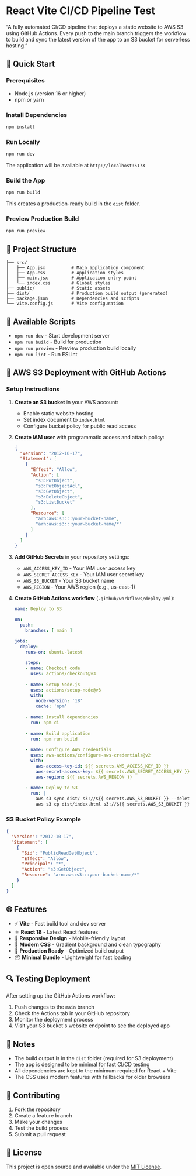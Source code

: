 # React Vite CI/CD Pipeline Test

“A fully automated CI/CD pipeline that deploys a static website to AWS S3 using GitHub Actions. Every push to the main branch triggers the workflow to build and sync the latest version of the app to an S3 bucket for serverless hosting.”

## 🚀 Quick Start

### Prerequisites
- Node.js (version 16 or higher)
- npm or yarn

### Install Dependencies
```bash
npm install
```

### Run Locally
```bash
npm run dev
```
The application will be available at `http://localhost:5173`

### Build the App
```bash
npm run build
```
This creates a production-ready build in the `dist` folder.

### Preview Production Build
```bash
npm run preview
```

## 📁 Project Structure
```
├── src/
│   ├── App.jsx          # Main application component
│   ├── App.css          # Application styles
│   ├── main.jsx         # Application entry point
│   └── index.css        # Global styles
├── public/              # Static assets
├── dist/                # Production build output (generated)
├── package.json         # Dependencies and scripts
└── vite.config.js       # Vite configuration
```

## 🔧 Available Scripts

- `npm run dev` - Start development server
- `npm run build` - Build for production
- `npm run preview` - Preview production build locally
- `npm run lint` - Run ESLint

## 🚀 AWS S3 Deployment with GitHub Actions

### Setup Instructions

1. **Create an S3 bucket** in your AWS account:
   - Enable static website hosting
   - Set index document to `index.html`
   - Configure bucket policy for public read access

2. **Create IAM user** with programmatic access and attach policy:
   ```json
   {
     "Version": "2012-10-17",
     "Statement": [
       {
         "Effect": "Allow",
         "Action": [
           "s3:PutObject",
           "s3:PutObjectAcl",
           "s3:GetObject",
           "s3:DeleteObject",
           "s3:ListBucket"
         ],
         "Resource": [
           "arn:aws:s3:::your-bucket-name",
           "arn:aws:s3:::your-bucket-name/*"
         ]
       }
     ]
   }
   ```

3. **Add GitHub Secrets** in your repository settings:
   - `AWS_ACCESS_KEY_ID` - Your IAM user access key
   - `AWS_SECRET_ACCESS_KEY` - Your IAM user secret key
   - `AWS_S3_BUCKET` - Your S3 bucket name
   - `AWS_REGION` - Your AWS region (e.g., us-east-1)

4. **Create GitHub Actions workflow** (`.github/workflows/deploy.yml`):
   ```yaml
   name: Deploy to S3
   
   on:
     push:
       branches: [ main ]
   
   jobs:
     deploy:
       runs-on: ubuntu-latest
       
       steps:
       - name: Checkout code
         uses: actions/checkout@v3
       
       - name: Setup Node.js
         uses: actions/setup-node@v3
         with:
           node-version: '18'
           cache: 'npm'
       
       - name: Install dependencies
         run: npm ci
       
       - name: Build application
         run: npm run build
       
       - name: Configure AWS credentials
         uses: aws-actions/configure-aws-credentials@v2
         with:
           aws-access-key-id: ${{ secrets.AWS_ACCESS_KEY_ID }}
           aws-secret-access-key: ${{ secrets.AWS_SECRET_ACCESS_KEY }}
           aws-region: ${{ secrets.AWS_REGION }}
       
       - name: Deploy to S3
         run: |
           aws s3 sync dist/ s3://${{ secrets.AWS_S3_BUCKET }} --delete
           aws s3 cp dist/index.html s3://${{ secrets.AWS_S3_BUCKET }}/index.html --cache-control no-cache
   ```

### S3 Bucket Policy Example
```json
{
  "Version": "2012-10-17",
  "Statement": [
    {
      "Sid": "PublicReadGetObject",
      "Effect": "Allow",
      "Principal": "*",
      "Action": "s3:GetObject",
      "Resource": "arn:aws:s3:::your-bucket-name/*"
    }
  ]
}
```

## 🌐 Features

- ⚡ **Vite** - Fast build tool and dev server
- ⚛️ **React 18** - Latest React features
- 📱 **Responsive Design** - Mobile-friendly layout
- 🎨 **Modern CSS** - Gradient background and clean typography
- 🚀 **Production Ready** - Optimized build output
- 📦 **Minimal Bundle** - Lightweight for fast loading

## 🔍 Testing Deployment

After setting up the GitHub Actions workflow:

1. Push changes to the `main` branch
2. Check the Actions tab in your GitHub repository
3. Monitor the deployment process
4. Visit your S3 bucket's website endpoint to see the deployed app

## 📝 Notes

- The build output is in the `dist` folder (required for S3 deployment)
- The app is designed to be minimal for fast CI/CD testing
- All dependencies are kept to the minimum required for React + Vite
- The CSS uses modern features with fallbacks for older browsers

## 🤝 Contributing

1. Fork the repository
2. Create a feature branch
3. Make your changes
4. Test the build process
5. Submit a pull request

## 📄 License

This project is open source and available under the [MIT License](LICENSE).
